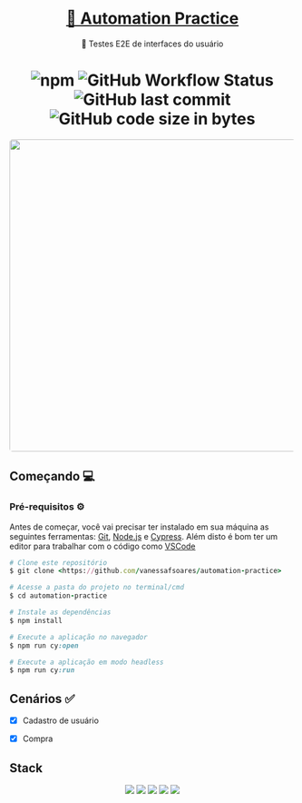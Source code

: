 <h1 align="center">
    <a href="http://automationpractice.com/index.php">🔗 Automation Practice</a>
</h1>
<p align="center">🚀 Testes E2E de interfaces do usuário</p>

<h1 align="center">
   <img alt="npm" src="https://img.shields.io/npm/v/cypress?label=cypress&logo=cypress&style=flat-square">
  <img alt="GitHub Workflow Status" src="https://img.shields.io/github/workflow/status/vanessafsoares/automation-practice-cypress/CI?logo=github&style=flat-square">
  <img alt="GitHub last commit" src="https://img.shields.io/github/last-commit/vanessafsoares/automation-practice-cypress?style=flat-square">
  <img alt="GitHub code size in bytes" src="https://img.shields.io/github/languages/code-size/vanessafsoares/automation-practice-cypress?style=flat-square">
 </h1>

<p align="center">
  <kbd>
    <img width="1050" style="border-radius: 5px" height="550" src="https://github.com/vanessafsoares/automation-practice-cypress/tree/main/gh-images/compraspecjs.gif" alt="Intro">
  </kbd>
</p>

## Começando 💻

### Pré-requisitos ⚙️ ###
Antes de começar, você vai precisar ter instalado em sua máquina as seguintes ferramentas:
[Git](https://git-scm.com), [Node.js](https://nodejs.org/en/) e [Cypress](https://cypress.io/).
Além disto é bom ter um editor para trabalhar com o código como [VSCode](https://code.visualstudio.com/)


```ruby
# Clone este repositório
$ git clone <https://github.com/vanessafsoares/automation-practice>

# Acesse a pasta do projeto no terminal/cmd
$ cd automation-practice

# Instale as dependências
$ npm install

# Execute a aplicação no navegador
$ npm run cy:open

# Execute a aplicação em modo headless
$ npm run cy:run

```


 ## Cenários :white_check_mark:

- [x] Cadastro de usuário
- [x] Compra


 ## Stack
 <p align="center">
  <img src="https://img.shields.io/badge/javascript-000000?style=for-the-badge&logo=javascript"/>
  <img src="https://img.shields.io/badge/cypress-000000?style=for-the-badge&logo=cypress"/>
  <img src="https://img.shields.io/badge/mocha-000000?style=for-the-badge&logo=mocha"/>
  <img src="https://img.shields.io/badge/eslint-4B32C3?style=for-the-badge&logo=eslint"/>
  <img src="https://img.shields.io/badge/actions-000000?style=for-the-badge&logo=github-actions"/>
 </p>
